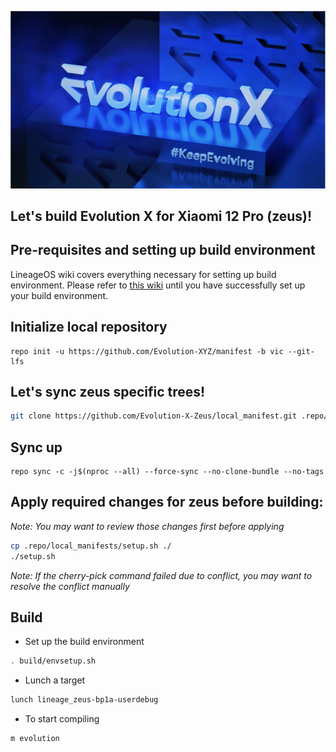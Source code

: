 ![Evolution X](https://github.com/Evolution-XYZ/manifest/raw/udc/Banner.png)

Let's build Evolution X for Xiaomi 12 Pro (zeus)!
---------------

## Pre-requisites and setting up build environment

LineageOS wiki covers everything necessary for setting up build environment. Please refer to [this wiki](https://lineage-wiki.mainlining.org/devices/zeus/build/) until you have successfully set up your build environment.

## Initialize local repository
```
repo init -u https://github.com/Evolution-XYZ/manifest -b vic --git-lfs
```

## Let's sync zeus specific trees!
```bash
git clone https://github.com/Evolution-X-Zeus/local_manifest.git .repo/local_manifests
```

## Sync up
```
repo sync -c -j$(nproc --all) --force-sync --no-clone-bundle --no-tags
```

## Apply required changes for zeus before building:

_Note: You may want to review those changes first before applying_
```bash
cp .repo/local_manifests/setup.sh ./
./setup.sh
```
_Note: If the cherry-pick command failed due to conflict, you may want to resolve the conflict manually_

## Build

- Set up the build environment
```bash
. build/envsetup.sh
```

- Lunch a target
```bash
lunch lineage_zeus-bp1a-userdebug
```

- To start compiling
```bash
m evolution
```
